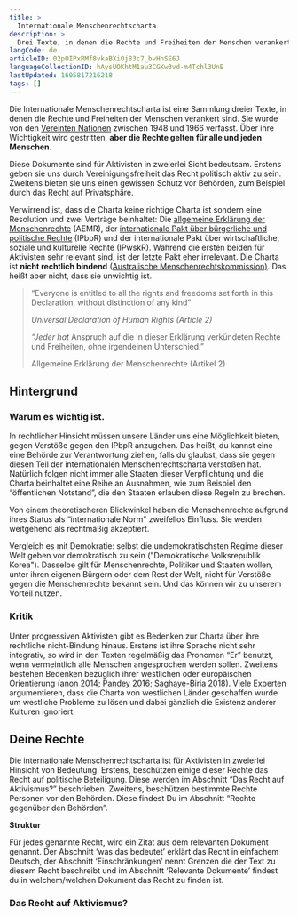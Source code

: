 ```yaml
---
title: >
  Internationale Menschenrechtscharta
description: >
  Drei Texte, in denen die Rechte und Freiheiten der Menschen verankert sind. 
langCode: de
articleID: 02pOIPxRMf8vkaBXiOj83c7_bvHnSE6J
languageCollectionID: hAysUOKhtM1au3CGKw3vd-m4Tchl3UnE
lastUpdated: 1605817216218
tags: []
---
```


Die Internationale Menschenrechtscharta ist eine Sammlung dreier Texte, in denen die Rechte und Freiheiten der Menschen verankert sind. Sie wurde von den [Vereinten Nationen](/united-nations) zwischen 1948 und 1966 verfasst. Über ihre Wichtigkeit wird gestritten, **aber die Rechte gelten für alle und jeden Menschen**.

Diese Dokumente sind für Aktivisten in zweierlei Sicht bedeutsam. Erstens geben sie uns durch Vereinigungsfreiheit das Recht politisch aktiv zu sein. Zweitens bieten sie uns einen gewissen Schutz vor Behörden, zum Beispiel durch das Recht auf Privatsphäre.

Verwirrend ist, dass die Charta keine richtige Charta ist sondern eine Resolution und zwei Verträge beinhaltet: Die [allgemeine Erklärung der Menschenrechte](/universal-declaration-of-human-rights) (AEMR), der [internationale Pakt über bürgerliche und politische Rechte](/International-Covenant-on-Civil-and-Political-Rights) (IPbpR) und der internationale Pakt über wirtschaftliche, soziale und kulturelle Rechte (IPwskR). Während die ersten beiden für Aktivisten sehr relevant sind, ist der letzte Pakt eher irrelevant. Die Charta ist **nicht rechtlich bindend** ([Australische Menschenrechtskommission)](https://humanrights.gov.au/our-work/education/human-rights-explained-fact-sheet-5the-international-bill-rights). Das heißt aber nicht, dass sie unwichtig ist.

> “Everyone is entitled to all the rights and freedoms set forth in this Declaration, without distinction of any kind”
> 
> _Universal Declaration of Human Rights (Article 2)_
> 
> _“Jeder hat_ Anspruch auf die in dieser Erklärung verkündeten Rechte und Freiheiten, ohne irgendeinen Unterschied.”
> 
> Allgemeine Erklärung der Menschenrechte (Artikel 2)

## Hintergrund

### Warum es wichtig ist.

In rechtlicher Hinsicht müssen unsere Länder uns eine Möglichkeit bieten, gegen Verstöße gegen den IPbpR anzugehen. Das heißt, du kannst eine eine Behörde zur Verantwortung ziehen, falls du glaubst, dass sie gegen diesen Teil der internationalen Menschenrechtscharta verstoßen hat. Natürlich folgen nicht immer alle Staaten dieser Verpflichtung und die Charta beinhaltet eine Reihe an Ausnahmen, wie zum Beispiel den “öffentlichen Notstand”, die den Staaten erlauben diese Regeln zu brechen.

Von einem theoretischeren Blickwinkel haben die Menschenrechte aufgrund ihres Status als “internationale Norm" zweifellos Einfluss. Sie werden weitgehend als rechtmäßig akzeptiert.

Vergleich es mit Demokratie: selbst die undemokratischsten Regime dieser Welt geben vor demokratisch zu sein ("Demokratische Volksrepublik Korea"). Dasselbe gilt für Menschenrechte, Politiker und Staaten wollen, unter ihren eigenen Bürgern oder dem Rest der Welt, nicht für Verstöße gegen die Menschenrechte bekannt sein. Und das können wir zu unserem Vorteil nutzen.

### Kritik

Unter progressiven Aktivisten gibt es Bedenken zur Charta über ihre rechtliche nicht-Bindung hinaus. Erstens ist ihre Sprache nicht sehr integrativ, so wird in den Texten regelmäßig das Pronomen “Er” benutzt, wenn vermeintlich alle Menschen angesprochen werden sollen. Zweitens bestehen Bedenken bezüglich ihrer westlichen oder europäischen Orientierung ([anon 2014](https://www.e-ir.info/2014/04/25/western-human-rights-in-a-diverse-world-cultural-suppression-or-relativism/); [Pandey 2016](https://www.researchgate.net/publication/309673496_Are_the_concepts_of_human_rights_western-centric_euro-centric_or_'universalizable'); [Saghaye-Biria 2018](https://www.jstor.org/stable/10.13169/reorient.4.1.0059?seq=1)). Viele Experten argumentieren, dass die Charta von westlichen Länder geschaffen wurde um westliche Probleme zu lösen und dabei gänzlich die Existenz anderer Kulturen ignoriert.

## Deine Rechte

Die internationale Menschenrechtscharta ist für Aktivisten in zweierlei Hinsicht von Bedeutung. Erstens, beschützen einige dieser Rechte das Recht auf politische Beteiligung. Diese werden im Abschnitt “Das Recht auf Aktivismus?” beschrieben. Zweitens, beschützen bestimmte Rechte Personen vor den Behörden. Diese findest Du im Abschnitt “Rechte gegenüber den Behörden”.

**Struktur**

Für jedes genannte Recht, wird ein Zitat aus dem relevanten Dokument genannt. Der Abschnitt ‘was das bedeutet’ erklärt das Recht in einfachem Deutsch, der Abschnitt ‘Einschränkungen’ nennt Grenzen die der Text zu diesem Recht beschreibt und im Abschnitt ‘Relevante Dokumente’ findest du in welchem/welchen Dokument das Recht zu finden ist.

### Das Recht auf Aktivismus?